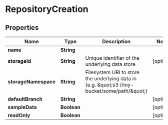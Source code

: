 

# RepositoryCreation


## Properties

| Name | Type | Description | Notes |
|------------ | ------------- | ------------- | -------------|
|**name** | **String** |  |  |
|**storageId** | **String** | Unique identifier of the underlying data store |  [optional] |
|**storageNamespace** | **String** | Filesystem URI to store the underlying data in (e.g. \&quot;s3://my-bucket/some/path/\&quot;) |  |
|**defaultBranch** | **String** |  |  [optional] |
|**sampleData** | **Boolean** |  |  [optional] |
|**readOnly** | **Boolean** |  |  [optional] |



